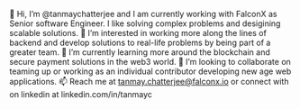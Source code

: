 👋 Hi, I’m @tanmaychatterjee and I am currently working with FalconX as Senior software Engineer. I like solving complex problems and desigining scalable solutions.
👀 I’m interested in working more along the lines of backend and develop solutions to real-life problems by being part of a greater team.
🌱 I’m currently learning more around the blockchain and secure payment solutions in the web3 world.
💞️ I’m looking to collaborate on teaming up or working as an individual contributor developing new age web applications.
📫 Reach me at tanmay.chatterjee@falconx.io or connect with on linkedin at linkedin.com/in/tanmayc
